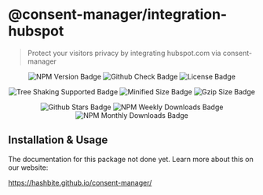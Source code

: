 # @consent-manager/integration-hubspot

> Protect your visitors privacy by integrating hubspot.com via consent-manager

<center>

![NPM Version Badge](https://badgen.net/npm/v/@consent-manager/integration-hubspot)
![Github Check Badge](https://badgen.net/github/checks/hashbite/consent-manager/main)
![License Badge](https://badgen.net/npm/license/@consent-manager/integration-hubspot)

![Tree Shaking Supported Badge](https://badgen.net/bundlephobia/tree-shaking/@consent-manager/integration-hubspot)
![Minified Size Badge](https://badgen.net/bundlephobia/min/@consent-manager/integration-hubspot)
![Gzip Size Badge](https://badgen.net/bundlephobia/minzip/@consent-manager/integration-hubspot)

![Github Stars Badge](https://badgen.net/github/stars/hashbite/consent-manager)
![NPM Weekly Downloads Badge](https://badgen.net/npm/dw/@consent-manager/integration-hubspot)
![NPM Monthly Downloads Badge](https://badgen.net/npm/dm/@consent-manager/integration-hubspot)

</center>

## Installation & Usage

The documentation for this package not done yet. Learn more about this on our website:

https://hashbite.github.io/consent-manager/
